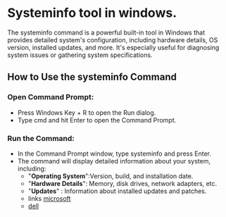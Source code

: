 # Systeminfo tool in windows.
The systeminfo command is a powerful built-in tool in Windows that provides detailed system's configuration, including hardware details, OS version, installed updates, and more. It's especially useful for diagnosing system issues or gathering system specifications.
## How to Use the systeminfo Command
### Open Command Prompt:
* Press Windows Key + R to open the Run dialog.
* Type cmd and hit Enter to open the Command Prompt.
### Run the Command:
* In the Command Prompt window, type systeminfo and press Enter.
* The command will display detailed information about your system, including:
  * "**Operating System**":Version, build, and installation date.
  * "**Hardware Details**": Memory, disk drives, network adapters, etc.
  * "**Updates**" : Information about installed updates and patches.
  * links [microsoft](https://learn.microsoft.com/en-us/windows-server/administration/windows-commands/systeminfo)
  * [dell](https://www.dell.com/support/kbdoc/en-ca/000284775/how-to-use-the-systeminfo-command-to-obtain-configuration-information)
